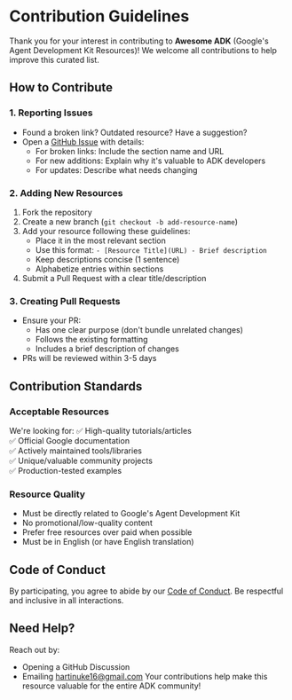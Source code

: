 # Contribution Guidelines

Thank you for your interest in contributing to **Awesome ADK** (Google's Agent Development Kit Resources)! We welcome all contributions to help improve this curated list.

## How to Contribute

### 1. Reporting Issues
- Found a broken link? Outdated resource? Have a suggestion?
- Open a [GitHub Issue](https://github.com/RashRAJ/awesome-adk/issues) with details:
  - For broken links: Include the section name and URL
  - For new additions: Explain why it's valuable to ADK developers
  - For updates: Describe what needs changing

### 2. Adding New Resources
1. Fork the repository
2. Create a new branch (`git checkout -b add-resource-name`)
3. Add your resource following these guidelines:
   - Place it in the most relevant section
   - Use this format: `- [Resource Title](URL) - Brief description`
   - Keep descriptions concise (1 sentence)
   - Alphabetize entries within sections
4. Submit a Pull Request with a clear title/description

### 3. Creating Pull Requests
- Ensure your PR:
  - Has one clear purpose (don't bundle unrelated changes)
  - Follows the existing formatting
  - Includes a brief description of changes
- PRs will be reviewed within 3-5 days

## Contribution Standards

### Acceptable Resources
We're looking for:
✅ High-quality tutorials/articles  
✅ Official Google documentation  
✅ Actively maintained tools/libraries  
✅ Unique/valuable community projects  
✅ Production-tested examples  

### Resource Quality
- Must be directly related to Google's Agent Development Kit
- No promotional/low-quality content
- Prefer free resources over paid when possible
- Must be in English (or have English translation)

## Code of Conduct
By participating, you agree to abide by our [Code of Conduct](CODE_OF_CONDUCT.md). Be respectful and inclusive in all interactions.

## Need Help?
Reach out by:
- Opening a GitHub Discussion
- Emailing hartinuke16@gmail.com
Your contributions help make this resource valuable for the entire ADK community!
